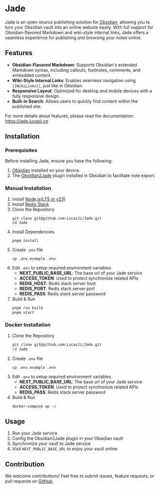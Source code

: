# Jade

Jade is an open-source publishing solution for [Obsidian](https://obsidian.md), allowing you to turn
your Obsidian vault into an online website easily. With full support for Obsidian-flavored Markdown
and wiki-style internal links, Jade offers a seamless experience for publishing and browsing your
notes online.

## Features

- **Obsidian-Flavored Markdown**: Supports Obsidian's extended Markdown syntax, including callouts,
  footnotes, comments, and embedded content.
- **Wiki-Style Internal Links**: Enables seamless navigation using `[[WikiLinks]]`, just like in
  Obsidian.
- **Responsive Layout**: Optimized for desktop and mobile devices with a fully responsive design.
- **Built-in Search**: Allows users to quickly find content within the published site.

For more details about features, please read the documentation: https://jade.lucasji.cn

## Installation

### Prerequisites

Before installing Jade, ensure you have the following:

1. [Obsidian](https://obsidian.md/) installed on your device.
2. The [Obsidian2Jade](https://github.com/LucasJi/Obsidian2Jade) plugin installed in Obsidian to
   facilitate note export.

### Manual Installation

1. Install [Node.js(LTS or v23)](https://nodejs.org/en)
2. Install [Redis Stack](https://redis.io/docs/latest/operate/oss_and_stack/install/install-stack/)
3. Clone the Repository
   ```shell
   git clone git@github.com:LucasJi/Jade.git
   cd Jade
   ```
4. Install Dependencies
   ```shell
   pnpm install
   ```
5. Create `.env` file
   ```shell
   cp .env.example .env
   ```
6. Edit `.env` to setup required environment variables
    - **NEXT_PUBLIC_BASE_URL**: The base url of your Jade service
    - **ACCESS_TOKEN**: Used to protect synchronize related APIs
    - **REDIS_HOST**: Redis stack server host
    - **REDIS_PORT**: Redis stack server port
    - **REDIS_PASS**: Redis stack server password
7. Build & Run
   ```sh
   pnpm run build
   pnpm start
   ```

### Docker Installation

1. Clone the Repository
   ```sh
   git clone git@github.com:LucasJi/Jade.git
   cd Jade
   ```
2. Create `.env` file
   ```shell
   cp .env.example .env
   ```
3. Edit `.env` to setup required environment variables
    - **NEXT_PUBLIC_BASE_URL**: The base url of your Jade service
    - **ACCESS_TOKEN**: Used to protect synchronize related APIs
    - **REDIS_PASS**: Redis stack server password
4. Build & Run
   ```sh
   docker-compose up -d
   ```

## Usage

1. Run your Jade service
2. Config the Obsidian2Jade plugin in your Obsidian vault
3. Synchronize your vault to Jade service
4. Visit `NEXT_PUBLIC_BASE_URL` to enjoy your vault online

## Contribution

We welcome contributions! Feel free to submit issues, feature requests, or pull requests
on [GitHub](https://github.com/LucasJi/Jade).
